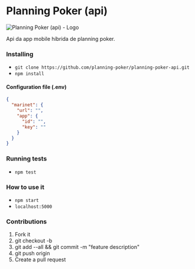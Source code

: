 # Planning Poker (api)

![Planning Poker (api) - Logo][logo]

Api da app mobile híbrida de planning poker.

### Installing

* `git clone https://github.com/planning-poker/planning-poker-api.git`
* `npm install`

#### Configuration file (.env)

```json
{
  "marinet": {
    "url": "",
    "app": {
      "id": "",
      "key": ""
    }
  }
}
```

### Running tests

* `npm test`

### How to use it

* `npm start`
* `localhost:5000`

### Contributions

1. Fork it
2. git checkout -b <branch-name>
3. git add --all && git commit -m "feature description"
4. git push origin <branch-name>
5. Create a pull request

[logo]: https://raw.githubusercontent.com/planning-poker/planning-poker-api/master/logo.png "Planning Poker (api) - Logo"
